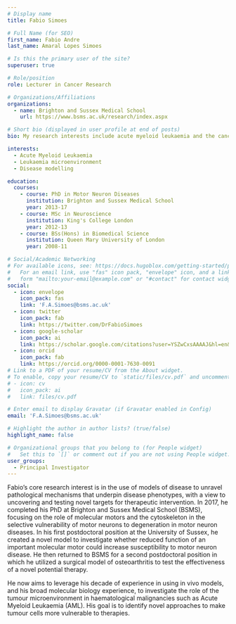 ```yaml
---
# Display name
title: Fabio Simoes

# Full Name (for SEO)
first_name: Fabio Andre
last_name: Amaral Lopes Simoes

# Is this the primary user of the site?
superuser: true

# Role/position
role: Lecturer in Cancer Research

# Organizations/Affiliations
organizations:
  - name: Brighton and Sussex Medical School
    url: https://www.bsms.ac.uk/research/index.aspx

# Short bio (displayed in user profile at end of posts)
bio: My research interests include acute myeloid leukaemia and the cancer microenvironment.

interests:
  - Acute Myeloid Leukaemia
  - Leukaemia microenvironment
  - Disease modelling

education:
  courses:
    - course: PhD in Motor Neuron Diseases
      institution: Brighton and Sussex Medical School
      year: 2013-17
    - course: MSc in Neuroscience
      institution: King's College London
      year: 2012-13
    - course: BSs(Hons) in Biomedical Science
      institution: Queen Mary University of London
      year: 2008-11

# Social/Academic Networking
# For available icons, see: https://docs.hugoblox.com/getting-started/page-builder/#icons
#   For an email link, use "fas" icon pack, "envelope" icon, and a link in the
#   form "mailto:your-email@example.com" or "#contact" for contact widget.
social:
  - icon: envelope
    icon_pack: fas
    link: 'F.A.Simoes@bsms.ac.uk'
  - icon: twitter
    icon_pack: fab
    link: https://twitter.com/DrFabioSimoes
  - icon: google-scholar
    icon_pack: ai
    link: https://scholar.google.com/citations?user=YSZwCxsAAAAJ&hl=en&oi=ao
  - icon: orcid
    icon_pack: fab
    link: https://orcid.org/0000-0001-7630-0091
# Link to a PDF of your resume/CV from the About widget.
# To enable, copy your resume/CV to `static/files/cv.pdf` and uncomment the lines below.
# - icon: cv
#   icon_pack: ai
#   link: files/cv.pdf

# Enter email to display Gravatar (if Gravatar enabled in Config)
email: 'F.A.Simoes@bsms.ac.uk'

# Highlight the author in author lists? (true/false)
highlight_name: false

# Organizational groups that you belong to (for People widget)
#   Set this to `[]` or comment out if you are not using People widget.
user_groups:
  - Principal Investigator
---
```


Fabio’s core research interest is in the use of models of disease to unravel pathological mechanisms that underpin disease phenotypes, with a view to uncovering and testing novel targets for therapeutic intervention. In 2017, he completed his PhD at Brighton and Sussex Medical School (BSMS), focusing on the role of molecular motors and the cytoskeleton in the selective vulnerability of motor neurons to degeneration in motor neuron diseases. In his first postdoctoral position at the University of Sussex, he created a novel model to investigate whether reduced function of an important molecular motor could increase susceptibility to motor neuron disease. He then returned to BSMS for a second postdoctoral position in which he utilized a surgical model of osteoarthritis to test the effectiveness of a novel potential therapy. 

He now aims to leverage his decade of experience in using in vivo models, and his broad molecular biology experience, to investigate the role of the tumour microenvironment in haematological malignancies such as Acute Myeloid Leukaemia (AML). His goal is to identify novel approaches to make tumour cells more vulnerable to therapies.
